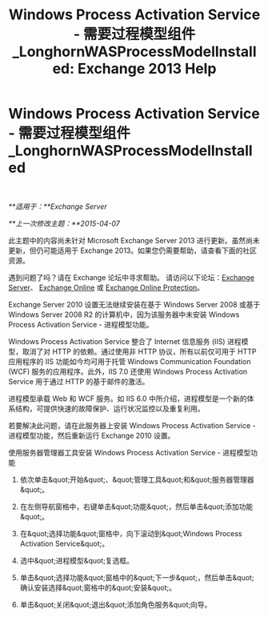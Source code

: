 ﻿---
title: 'Windows Process Activation Service - 需要过程模型组件_LonghornWASProcessModelInstalled: Exchange 2013 Help'
TOCTitle: Windows Process Activation Service - 需要过程模型组件_LonghornWASProcessModelInstalled
ms:assetid: 8cc13dbb-4921-4c07-8602-d26613d7730a
ms:mtpsurl: https://technet.microsoft.com/zh-cn/library/ms.exch.setupreadiness.longhornwasprocessmodelinstalled(v=EXCHG.150)
ms:contentKeyID: 50491138
ms.date: 05/21/2018
mtps_version: v=EXCHG.150
ms.translationtype: MT
---

# Windows Process Activation Service - 需要过程模型组件\_LonghornWASProcessModelInstalled

 

_**适用于：**Exchange Server_

_**上一次修改主题：**2015-04-07_

此主题中的内容尚未针对 Microsoft Exchange Server 2013 进行更新。虽然尚未更新，但仍可能适用于 Exchange 2013。如果您仍需要帮助，请查看下面的社区资源。

遇到问题了吗？请在 Exchange 论坛中寻求帮助。 请访问以下论坛：[Exchange Server](https://go.microsoft.com/fwlink/p/?linkid=60612)、 [Exchange Online](https://go.microsoft.com/fwlink/p/?linkid=267542) 或 [Exchange Online Protection](https://go.microsoft.com/fwlink/p/?linkid=285351)。

Exchange Server 2010 设置无法继续安装在基于 Windows Server 2008 或基于 Windows Server 2008 R2 的计算机中，因为该服务器中未安装 Windows Process Activation Service - 进程模型功能。

Windows Process Activation Service 整合了 Internet 信息服务 (IIS) 进程模型，取消了对 HTTP 的依赖。通过使用非 HTTP 协议，所有以前仅可用于 HTTP 应用程序的 IIS 功能如今均可用于托管 Windows Communication Foundation (WCF) 服务的应用程序。此外，IIS 7.0 还使用 Windows Process Activation Service 用于通过 HTTP 的基于邮件的激活。

进程模型承载 Web 和 WCF 服务。如 IIS 6.0 中所介绍，进程模型是一个新的体系结构，可提供快速的故障保护、运行状况监控以及重复利用。

若要解决此问题，请在此服务器上安装 Windows Process Activation Service - 进程模型功能，然后重新运行 Exchange 2010 设置。

使用服务器管理器工具安装 Windows Process Activation Service - 进程模型功能

1.  依次单击\&quot;开始\&quot;、\&quot;管理工具\&quot;和\&quot;服务器管理器\&quot;。

2.  在左侧导航窗格中，右键单击\&quot;功能\&quot;，然后单击\&quot;添加功能\&quot;。

3.  在\&quot;选择功能\&quot;窗格中，向下滚动到\&quot;Windows Process Activation Service\&quot;。

4.  选中\&quot;进程模型\&quot;复选框。

5.  单击\&quot;选择功能\&quot;窗格中的\&quot;下一步\&quot;，然后单击\&quot;确认安装选择\&quot;窗格中的\&quot;安装\&quot;。

6.  单击\&quot;关闭\&quot;退出\&quot;添加角色服务\&quot;向导。

